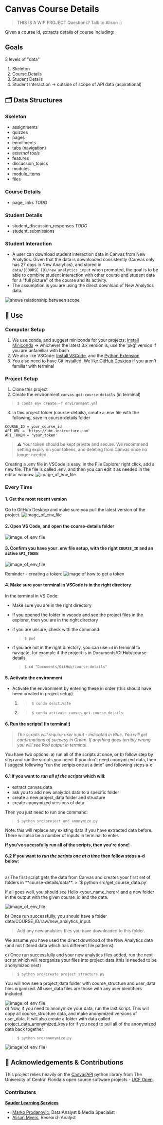 
# Canvas Course Details

> THIS IS A WIP PROJECT
> Questions? Talk to Alison :) 

Given a course id, extracts details of course including:

## Goals
3 levels of "data" 
1. Skeleton 
2. Course Details
3. Student Details
4. Student Interaction -> outside of scope of API data (aspirational)

## 🗂 Data Structures
### Skeleton
- assignments
- quizzes
- pages
- enrollments
- tabs (navigation)
- *external tools* 
- features
- discussion_topics
- modules
- module_items
- files

### Course Details
- page_links *TODO*
### Student Details
- student_discussion_responses *TODO*
- student_submissions

### Student Interaction
- A user can download student interaction data in Canvas from New Analytics. Given that the data is downloaded consistently (Canvas only has 27 days in New Analytics), and stored in `data/{COURSE_ID}/new_analytics_input` when prompted, the goal is to be able to combine student interaction with other course and student data for a "full picture" of the course and its activity. 
- The assumption is you are using the direct download of New Analytics data. 

![shows relationship between scope](img/simple_project_scope.png)

## 🚀 Use
### Computer Setup

1. We use conda, and suggest miniconda for your projects: [Install Miniconda](https://docs.conda.io/en/latest/miniconda.html) -> whichever the latest 3.x version is, use the 'pkg' version if you are unfamiliar with bash
2. We also like VSCode: [Install VSCode](https://code.visualstudio.com), and the [Python Extension](https://code.visualstudio.com/docs/python/python-tutorial#_prerequisites)
3. You also need to have Git installed. We like [GitHub Desktop](https://desktop.github.com/) if you aren't familiar with terminal

### Project Setup
1. Clone this project
2. Create the environment `canvas-get-course-details` (in terminal) 
> `$ conda env create -f environment.yml`
3. In this project folder (course-details), create a .env file with the following, save in course-details folder
```
COURSE_ID = your_course_id
API_URL = 'https://ubc.instructure.com'
API_TOKEN = 'your_token'
```
> ⚠️ Your token should be kept private and secure. We recommend setting expiry on your tokens, and deleting from Canvas once no longer needed. 

Creating a .env file in VSCode is easy. in the File Explorer right click, add a new file. The file is called .env, and then you can edit it as needed in the editor window.
![image_of_env_file](img/create_env_file.png)

### Every Time

#### 1. Get the most recent version
 Go to GitHub Desktop and make sure you pull the latest version of the project.
![image_of_env_file](img/github-desktop-fetch.png)
<br>
#### 2. Open VS Code, and open the course-details folder
![image_of_env_file](img/open-vs-code.png)
<br>
#### 3. Confirm you have your .env file setup, with the right `COURSE_ID` and an active `API_TOKEN`
   
   ![image_of_env_file](img/create_env_file.png)

   Reminder - creating a token:
   ![image of how to get a token](img/create_a_token.png)


#### 4. Make sure your terminal in VSCode is in the right directory
In the terminal in VS Code:
   - Make sure you are in the right directory 
   - if you opened the folder in vscode and see the project files in the explorer, then you are in the right directory 
   - if you are unsure, check with the command:
      > `$ pwd`

   - if you are not in the right directory, you can use `cd` in terminal to navigate, for example if the project is in Documents/GitHub/course-details
      > `$ cd "Documents/GitHub/course-details"` 

#### 5. Activate the environment
   - Activate the environment by entering these in order (this should have been created in project setup)
      1. > `$ conda deactivate`
      2. > `$ conda activate canvas-get-course-details`
 
#### 6. Run the scripts! (In terminal:)
> *The scripts will require user input - indicated in Blue. You will get confirmations of success in Green. If anything goes terribly wrong you will see Red output in terminal.*

You have two options: a) run all of the scripts at once, or b) follow step by step and run the scripts you need. If you don't need anonymized data, then I suggest following "run the scripts one at a time" and following steps a-c. 
#### 6.1 If you want to *run all of the scripts* which will:
- extract canvas data 
- ask you to add new analytics data to a specific folder 
- create a new project_data folder and structure
- create anonymized versions of data 


Then you just need to run one command: 
> `$ python src/project_and_anonymize.py` 

Note: this will replace any existing data if you have extracted data before. There will also be a number of inputs in terminal to enter. 

**If you've sucessfully run all of the scripts, then you're done!**
#### 6.2 If you want to *run the scripts one at a time* then follow steps a-d below:

<br>
   a) The first script gets the data from Canvas and creates your first set of folders in **course-details/data**. 
   > `$ python src/get_course_data.py` 

   If all goes well, you should see Hello <your_name_here>! and a new folder in the output with the given course_id and the data. 

   ![image_of_env_file](img/step-a-folder-output.png)
<br>

   b) Once run successfully, you should have a folder data/COURSE_ID/raw/new_analytics_input. 
   > Add any new analytics files you have downloaded to this folder.

   We assume you have used the direct download of the New Analytics data (and not filtered data which has different file patterns)
<br>

   c) Once run successfully and your new analytics files added, run the next script which will reorganize your files into project_data (this is needed to be anonymized next)
   > `$ python src/create_project_structure.py`

   You will now see a project_data folder with course_structure and user_data files organized. All user_data files are those with any user identifiers included. 

   ![image_of_env_file](img/step-b-folder-output.png)
<br>
   d) Now, if you need to anonymize your data, run the last script. This will copy all course_structure data, and make anonymized versions of user_data. It will also create a folder with data called project_data_anonymized_keys for if you need to pull all of the anonymized data back together. 
   > `$ python src/anonymize.py`

   ![image_of_env_file](img/step-d-folder-output.png)


## 🌟 Acknowledgements & Contributions
This project relies heavily on the [CanvasAPI](https://github.com/ucfopen/canvasapi) python library from The University of Central Florida's open source software projects - [UCF Open](https://ucfopen.github.io/).

### Contributers

[**Sauder Learning Services**](https://www.sauder.ubc.ca/about-ubc-sauder/learning-services/people)
- [Marko Prodanovic](https://github.com/markoprodanovic), Data Analyst & Media Specialist
- [Alison Myers](https://github.com/alisonmyers), Research Analyst